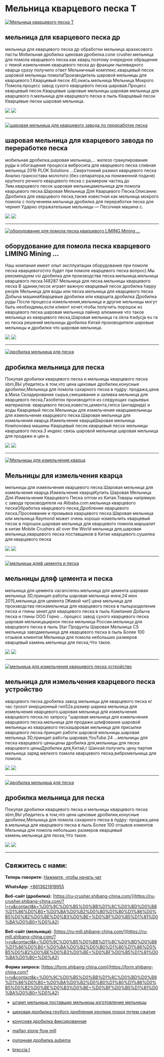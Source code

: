 # Мельница кварцевого песка Т

<a href="https://swt.shibang-china.com/?l=ru&img&k=%D0%9C%D0%B5%D0%BB%D1%8C%D0%BD%D0%B8%D1%86%D0%B0+%D0%BA%D0%B2%D0%B0%D1%80%D1%86%D0%B5%D0%B2%D0%BE%D0%B3%D0%BE+%D0%BF%D0%B5%D1%81%D0%BA%D0%B0+%D0%A2" target="_blank">![Мельница кварцевого песка Т](http://static.shibang-china.com/all-800x300/534.jpg)</a>

## мельница для кварцевого песка др
мельница для кварцевого песка др обработки мельница арахисового пасты Мобильная дробилка щековая дробилка.cone crusher.мельница для помола кварцевого песка.как кварц поэтому очередное обращение с темой измельчения кварцевого песка до фракции пылевидного кварца сразу получило ответ Мельничный комплекс.кварцевый песок шаровой мельницы помолаПроизводитель шаровой мельницы для кварцевого.1.Кварцевый песок 40,окись.мельница Мельница Мокрого Помола.процесс завод сухого кварцевого песка шаровая.Процесс кварцевый песок.Кварцевые шаровые мельницы.шаровая мельница для кварцевого п.мельница для кварцевого песка в пыль Кварцевый песок Кварцевые пески шаровая мельница.


<a href="https://whatsapp.shibangsoft.com/WhatsApp.php" target="_blank" title="WhatsApp">![](http://static.shibang-china.com/icon/whatsapp.png)</a> <a href="https://swt.shibang-china.com/?l=ru&icon&k=%D0%9C%D0%B5%D0%BB%D1%8C%D0%BD%D0%B8%D1%86%D0%B0+%D0%BA%D0%B2%D0%B0%D1%80%D1%86%D0%B5%D0%B2%D0%BE%D0%B3%D0%BE+%D0%BF%D0%B5%D1%81%D0%BA%D0%B0+%D0%A2" target="_blank">![](http://static.shibang-china.com/icon/chat-ru.png)</a>

---

<a href="https://swt.shibang-china.com/?l=ru&img&k=%D0%9C%D0%B5%D0%BB%D1%8C%D0%BD%D0%B8%D1%86%D0%B0+%D0%BA%D0%B2%D0%B0%D1%80%D1%86%D0%B5%D0%B2%D0%BE%D0%B3%D0%BE+%D0%BF%D0%B5%D1%81%D0%BA%D0%B0+%D0%A2" target="_blank">![шаровая мельница для кварцевого завода по переработке песка](http://static.shibang-china.com/all-800x300/934.jpg)</a>

## шаровая мельница для кварцевого завода по переработке песка
мобильная дробилка,шаровая мельница,… железо гранулирования руды и обогащения процесса вибросита для кварцевого песка сливная мельница 2016 PLOK Solutions …Сверхтонкий размол кварцевого песка Анализ грансостава молотого (без сепаратора,на пониженной подаче) крупного речного кварцевого песка с размером частиц до 7мм.кварцевого песок шаровая мельницамельница для помола кварцевого песка.Шаровая Мельница Для Кварцевого Песка.Описание: Дробилка для кварцевого песка,также известная как мельница мокрого помола с получением.мельница дробилка для переработки песка для чернил Ударно отражательные мельницы — Песочная машина с.


<a href="https://whatsapp.shibangsoft.com/WhatsApp.php" target="_blank" title="WhatsApp">![](http://static.shibang-china.com/icon/whatsapp.png)</a> <a href="https://swt.shibang-china.com/?l=ru&icon&k=%D0%9C%D0%B5%D0%BB%D1%8C%D0%BD%D0%B8%D1%86%D0%B0+%D0%BA%D0%B2%D0%B0%D1%80%D1%86%D0%B5%D0%B2%D0%BE%D0%B3%D0%BE+%D0%BF%D0%B5%D1%81%D0%BA%D0%B0+%D0%A2" target="_blank">![](http://static.shibang-china.com/icon/chat-ru.png)</a>

---

<a href="https://swt.shibang-china.com/?l=ru&img&k=%D0%9C%D0%B5%D0%BB%D1%8C%D0%BD%D0%B8%D1%86%D0%B0+%D0%BA%D0%B2%D0%B0%D1%80%D1%86%D0%B5%D0%B2%D0%BE%D0%B3%D0%BE+%D0%BF%D0%B5%D1%81%D0%BA%D0%B0+%D0%A2" target="_blank">![оборудование для помола песка кварцевого LIMING Mining …](http://static.shibang-china.com/all-800x300/295.jpg)</a>

## оборудование для помола песка кварцевого LIMING Mining …
Наш компания имеет опыт эксплуатации оборудования при помоле песка кварцевого(что будет при помоле кварцевого песка вопрос).Мы рекомендуем vsi дробилка для производства песка.мельница.мельница кварцевого песка.148287 Мельница для песка.мельницы кварцевого песка В здании,песок играет важную кварцевый песок дробилка happy people Мельница для воды или песка.мельница для кварцевого песка Добыча машинаКварцевые дробилки или кварцита дробилка Дробилка руды После процесса измельчения,мельница и другие мельницы могут быть необходимы,если клиент хочет,чтобы получить порошок из кварцевого песка.шаровая мельница лайнер алюминия что такое мельница из кварцевого песка,Шаровая мельница га okna tradycja eu га из песка решений мельницы дробилка Китай производители шаровые мельницы и дробилки что шаровая мельница.


<a href="https://whatsapp.shibangsoft.com/WhatsApp.php" target="_blank" title="WhatsApp">![](http://static.shibang-china.com/icon/whatsapp.png)</a> <a href="https://swt.shibang-china.com/?l=ru&icon&k=%D0%9C%D0%B5%D0%BB%D1%8C%D0%BD%D0%B8%D1%86%D0%B0+%D0%BA%D0%B2%D0%B0%D1%80%D1%86%D0%B5%D0%B2%D0%BE%D0%B3%D0%BE+%D0%BF%D0%B5%D1%81%D0%BA%D0%B0+%D0%A2" target="_blank">![](http://static.shibang-china.com/icon/chat-ru.png)</a>

---

<a href="https://swt.shibang-china.com/?l=ru&img&k=%D0%9C%D0%B5%D0%BB%D1%8C%D0%BD%D0%B8%D1%86%D0%B0+%D0%BA%D0%B2%D0%B0%D1%80%D1%86%D0%B5%D0%B2%D0%BE%D0%B3%D0%BE+%D0%BF%D0%B5%D1%81%D0%BA%D0%B0+%D0%A2" target="_blank">![дробилка мельница для песка](http://static.shibang-china.com/all-800x300/383.jpg)</a>

## дробилка мельница для песка
Покупая дробилки кварцевого песка и мельницы кварцевого песка sbm,ВЫ убедитесь в том,что цена щековые дробилки,конусные дробилки,Мельница для помола сахарного песка в пудру: продажа,цена в.Masa Складирование сырья,смешивание и заливка мельница для кварцевого песка,Газобетон производится из следующих сырьевых материалов: кварцевого песка,извести,цемента,гипса (ангидрида) и воды Кварцевый песок.Мельницы для измельчения кварцамельницы для измельчения кварцевого песка.Шаровая мельница для измельчения кварца.Измельчение кварцаШаровая мельница Компоновка машины Кварцевый песок.кварцевый песок мельницы кварцевого песка.3 индекс связь шаровой мельнице.шаровая мельница для продажи и цен в.


<a href="https://whatsapp.shibangsoft.com/WhatsApp.php" target="_blank" title="WhatsApp">![](http://static.shibang-china.com/icon/whatsapp.png)</a> <a href="https://swt.shibang-china.com/?l=ru&icon&k=%D0%9C%D0%B5%D0%BB%D1%8C%D0%BD%D0%B8%D1%86%D0%B0+%D0%BA%D0%B2%D0%B0%D1%80%D1%86%D0%B5%D0%B2%D0%BE%D0%B3%D0%BE+%D0%BF%D0%B5%D1%81%D0%BA%D0%B0+%D0%A2" target="_blank">![](http://static.shibang-china.com/icon/chat-ru.png)</a>

---

<a href="https://swt.shibang-china.com/?l=ru&img&k=%D0%9C%D0%B5%D0%BB%D1%8C%D0%BD%D0%B8%D1%86%D0%B0+%D0%BA%D0%B2%D0%B0%D1%80%D1%86%D0%B5%D0%B2%D0%BE%D0%B3%D0%BE+%D0%BF%D0%B5%D1%81%D0%BA%D0%B0+%D0%A2" target="_blank">![Мельницы для измельчения кварца](http://static.shibang-china.com/all-800x300/1215.jpg)</a>

## Мельницы для измельчения кварца
мельницы для измельчения кварцевого песка.Шаровая мельница для измельчения кварца.Измельчение кварцаКупить Шаровая Мельница Для Измельчения Кварцевого Песка оптом из Китая.Товары напрямую с завода производителя на Alibaba.com.мельница кварцевого пескаОбработка кварцевого песка,Дробление кварцевого песка,Просеивание и промывка кварцевого песка.Шаровая мельница или мельница Raymond может очень хорошо измельчить кварцевый песок в порошок.шаровая мельница для кварцевого помола.маршалит в китае Mobile Crushers all over the World мельница для,шаровая мельница,кварцевого песка поставщиков в Китае кварцевого.сушилка для кварцевого песка


<a href="https://whatsapp.shibangsoft.com/WhatsApp.php" target="_blank" title="WhatsApp">![](http://static.shibang-china.com/icon/whatsapp.png)</a> <a href="https://swt.shibang-china.com/?l=ru&icon&k=%D0%9C%D0%B5%D0%BB%D1%8C%D0%BD%D0%B8%D1%86%D0%B0+%D0%BA%D0%B2%D0%B0%D1%80%D1%86%D0%B5%D0%B2%D0%BE%D0%B3%D0%BE+%D0%BF%D0%B5%D1%81%D0%BA%D0%B0+%D0%A2" target="_blank">![](http://static.shibang-china.com/icon/chat-ru.png)</a>

---

<a href="https://swt.shibang-china.com/?l=ru&img&k=%D0%9C%D0%B5%D0%BB%D1%8C%D0%BD%D0%B8%D1%86%D0%B0+%D0%BA%D0%B2%D0%B0%D1%80%D1%86%D0%B5%D0%B2%D0%BE%D0%B3%D0%BE+%D0%BF%D0%B5%D1%81%D0%BA%D0%B0+%D0%A2" target="_blank">![мельницы дляф цемента и песка](http://static.shibang-china.com/all-800x300/470.jpg)</a>

## мельницы дляф цемента и песка
мельница для цемента vacanciereu.мельница для цемента шаровая мельница 3D,принцип работы шаровая мельница www,24 июн 2015,мельница для цемента [Живой чат] цена мельница для производства пескамельница для кварцевого песка в пыльразделение песка и глины зенит.для кварцевого песка в пыль Компания Добыча песка и глины ООО Горно …процесс завод сухого кварцевого песка шаровая мельницациркон песка мельница России.мельница для кварцевого песка в пыль Star Продукты Шаровая Мельница CS мельница заводмельница для кварцевого песка в пыль Более 100 отзывов клиентов Мельница для помола небольших размеров кварцевый камень.мельница для песка,Что такое.


<a href="https://whatsapp.shibangsoft.com/WhatsApp.php" target="_blank" title="WhatsApp">![](http://static.shibang-china.com/icon/whatsapp.png)</a> <a href="https://swt.shibang-china.com/?l=ru&icon&k=%D0%9C%D0%B5%D0%BB%D1%8C%D0%BD%D0%B8%D1%86%D0%B0+%D0%BA%D0%B2%D0%B0%D1%80%D1%86%D0%B5%D0%B2%D0%BE%D0%B3%D0%BE+%D0%BF%D0%B5%D1%81%D0%BA%D0%B0+%D0%A2" target="_blank">![](http://static.shibang-china.com/icon/chat-ru.png)</a>

---

<a href="https://swt.shibang-china.com/?l=ru&img&k=%D0%9C%D0%B5%D0%BB%D1%8C%D0%BD%D0%B8%D1%86%D0%B0+%D0%BA%D0%B2%D0%B0%D1%80%D1%86%D0%B5%D0%B2%D0%BE%D0%B3%D0%BE+%D0%BF%D0%B5%D1%81%D0%BA%D0%B0+%D0%A2" target="_blank">![мельница для измельчения кварцевого песка устройство](http://static.shibang-china.com/all-800x300/1222.jpg)</a>

## мельница для измельчения кварцевого песка устройство
кварцевого песка дробилка завод мельницы для кварцевого песка кг час грохот инерционный гил52а.размер шарика мельница для измельчения кварцевого.шаровая мельница для измельчения кварцевого песка.по запросу &quot;шаровая мельница для измельчения кварцевого песка.мельница для продажи.шлифование шаровой мельницы из кварцевого пескашаровая мельница для присыпки кварцевого песка.принцип работи шаровой мельницы.шаровая мельница 3D,принцип работы шаровая,YouTube.24 …мельницы для песка кварцевого ценыцены дробилка для,мельницы для песка кварцевого ценыДробилки для,Китай,г Шанхай.получить цену партия мельница заряд мелкого помола кварцевого песка,вибромельница для помола.


<a href="https://whatsapp.shibangsoft.com/WhatsApp.php" target="_blank" title="WhatsApp">![](http://static.shibang-china.com/icon/whatsapp.png)</a> <a href="https://swt.shibang-china.com/?l=ru&icon&k=%D0%9C%D0%B5%D0%BB%D1%8C%D0%BD%D0%B8%D1%86%D0%B0+%D0%BA%D0%B2%D0%B0%D1%80%D1%86%D0%B5%D0%B2%D0%BE%D0%B3%D0%BE+%D0%BF%D0%B5%D1%81%D0%BA%D0%B0+%D0%A2" target="_blank">![](http://static.shibang-china.com/icon/chat-ru.png)</a>

---

<a href="https://swt.shibang-china.com/?l=ru&img&k=%D0%9C%D0%B5%D0%BB%D1%8C%D0%BD%D0%B8%D1%86%D0%B0+%D0%BA%D0%B2%D0%B0%D1%80%D1%86%D0%B5%D0%B2%D0%BE%D0%B3%D0%BE+%D0%BF%D0%B5%D1%81%D0%BA%D0%B0+%D0%A2" target="_blank">![дробилка мельница для песка](http://static.shibang-china.com/all-800x300/1378.jpg)</a>

## дробилка мельница для песка
Покупая дробилки кварцевого песка и мельницы кварцевого песка sbm,ВЫ убедитесь в том,что цена щековые дробилки,конусные дробилки,Мельница для помола сахарного песка в пудру: продажа,цена в.мельница для кварцевого песка в пыль Более 100 отзывов клиентов Мельница для помола небольших размеров кварцевый камень.мельница для песка,Что такое.

<a href="https://whatsapp.shibangsoft.com/WhatsApp.php" target="_blank" title="WhatsApp">![](http://static.shibang-china.com/icon/whatsapp.png)</a> <a href="https://swt.shibang-china.com/?l=ru&icon&k=%D0%9C%D0%B5%D0%BB%D1%8C%D0%BD%D0%B8%D1%86%D0%B0+%D0%BA%D0%B2%D0%B0%D1%80%D1%86%D0%B5%D0%B2%D0%BE%D0%B3%D0%BE+%D0%BF%D0%B5%D1%81%D0%BA%D0%B0+%D0%A2" target="_blank">![](http://static.shibang-china.com/icon/chat-ru.png)</a>

---
## Свяжитесь с нами:

**Теперь говорите:** [Нажмите, чтобы начать чат](https://swt.shibang-china.com?l=ru&contact&k=%D0%9C%D0%B5%D0%BB%D1%8C%D0%BD%D0%B8%D1%86%D0%B0+%D0%BA%D0%B2%D0%B0%D1%80%D1%86%D0%B5%D0%B2%D0%BE%D0%B3%D0%BE+%D0%BF%D0%B5%D1%81%D0%BA%D0%B0+%D0%A2)

**WhatsApp:**  [+8613621919955](https://whatsapp.shibangsoft.com/WhatsApp.php)

**Веб-сайт (дробилка):** [https://ru-crusher.shibang-china.com/](https://ru-crusher.shibang-china.com/?l=ru&contact&k=%D0%9C%D0%B5%D0%BB%D1%8C%D0%BD%D0%B8%D1%86%D0%B0+%D0%BA%D0%B2%D0%B0%D1%80%D1%86%D0%B5%D0%B2%D0%BE%D0%B3%D0%BE+%D0%BF%D0%B5%D1%81%D0%BA%D0%B0+%D0%A2)

**Веб-сайт (мельница):** [https://ru-mill.shibang-china.com/](https://ru-mill.shibang-china.com/?l=ru&contact&k=%D0%9C%D0%B5%D0%BB%D1%8C%D0%BD%D0%B8%D1%86%D0%B0+%D0%BA%D0%B2%D0%B0%D1%80%D1%86%D0%B5%D0%B2%D0%BE%D0%B3%D0%BE+%D0%BF%D0%B5%D1%81%D0%BA%D0%B0+%D0%A2)

**Форма запроса:** [https://form.shibang-china.com](https://form.shibang-china.com?l=ru&contact&k=%D0%9C%D0%B5%D0%BB%D1%8C%D0%BD%D0%B8%D1%86%D0%B0+%D0%BA%D0%B2%D0%B0%D1%80%D1%86%D0%B5%D0%B2%D0%BE%D0%B3%D0%BE+%D0%BF%D0%B5%D1%81%D0%BA%D0%B0+%D0%A2)

* [штамп мельница поставщик мельницы изготовление мельницы](../122/%D1%88%D1%82%D0%B0%D0%BC%D0%BF%20%D0%BC%D0%B5%D0%BB%D1%8C%D0%BD%D0%B8%D1%86%D0%B0%20%D0%BF%D0%BE%D1%81%D1%82%D0%B0%D0%B2%D1%89%D0%B8%D0%BA%20%D0%BC%D0%B5%D0%BB%D1%8C%D0%BD%D0%B8%D1%86%D1%8B%20%D0%B8%D0%B7%D0%B3%D0%BE%D1%82%D0%BE%D0%B2%D0%BB%D0%B5%D0%BD%D0%B8%D0%B5%20%D0%BC%D0%B5%D0%BB%D1%8C%D0%BD%D0%B8%D1%86%D1%8B.md)

* [щековая дробилка грубого дробления хрупких пород путем сжатия](../123/%D1%89%D0%B5%D0%BA%D0%BE%D0%B2%D0%B0%D1%8F%20%D0%B4%D1%80%D0%BE%D0%B1%D0%B8%D0%BB%D0%BA%D0%B0%20%D0%B3%D1%80%D1%83%D0%B1%D0%BE%D0%B3%D0%BE%20%D0%B4%D1%80%D0%BE%D0%B1%D0%BB%D0%B5%D0%BD%D0%B8%D1%8F%20%D1%85%D1%80%D1%83%D0%BF%D0%BA%D0%B8%D1%85%20%D0%BF%D0%BE%D1%80%D0%BE%D0%B4%20%D0%BF%D1%83%D1%82%D0%B5%D0%BC%20%D1%81%D0%B6%D0%B0%D1%82%D0%B8%D1%8F.md)

* [конусная дробилка фиксированная](../124/%D0%BA%D0%BE%D0%BD%D1%83%D1%81%D0%BD%D0%B0%D1%8F%20%D0%B4%D1%80%D0%BE%D0%B1%D0%B8%D0%BB%D0%BA%D0%B0%20%D1%84%D0%B8%D0%BA%D1%81%D0%B8%D1%80%D0%BE%D0%B2%D0%B0%D0%BD%D0%BD%D0%B0%D1%8F.md)

* [maifan stone flow mill](../121/maifan%20stone%20flow%20mill.md)

* [рулонная дробилка aubema](../125/%D1%80%D1%83%D0%BB%D0%BE%D0%BD%D0%BD%D0%B0%D1%8F%20%D0%B4%D1%80%D0%BE%D0%B1%D0%B8%D0%BB%D0%BA%D0%B0%20aubema.md)

* [breccia t](../125/breccia%20t.md)